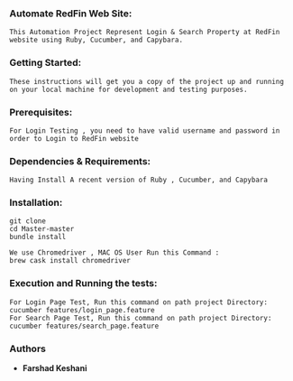 ### Automate RedFin Web Site:
```
This Automation Project Represent Login & Search Property at RedFin website using Ruby, Cucumber, and Capybara.
```

### Getting Started:
```
These instructions will get you a copy of the project up and running on your local machine for development and testing purposes.
```

### Prerequisites:
```
For Login Testing , you need to have valid username and password in order to Login to RedFin website
```

### Dependencies & Requirements:
```
Having Install A recent version of Ruby , Cucumber, and Capybara 
```

### Installation:
```
git clone 
cd Master-master
bundle install 

We use Chromedriver , MAC OS User Run this Command : 
brew cask install chromedriver

```

### Execution and Running the tests:
```
For Login Page Test, Run this command on path project Directory: cucumber features/login_page.feature
For Search Page Test, Run this command on path project Directory: cucumber features/search_page.feature
```

### Authors

* **Farshad Keshani** 

